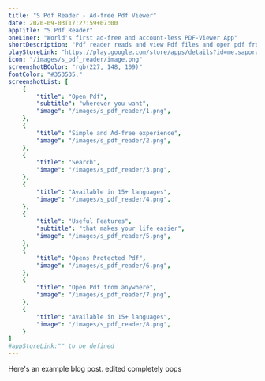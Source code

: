 ```yaml
---
title: "S Pdf Reader - Ad-free Pdf Viewer"
date: 2020-09-03T17:27:59+07:00
appTitle: "S Pdf Reader"
oneLiner: "World's first ad-free and account-less PDF-Viewer App"
shortDescription: "Pdf reader reads and view Pdf files and open pdf from anywhere in your device."
playStoreLink: "https://play.google.com/store/apps/details?id=me.sapora.pdfreader.pdf.reader"
icon: "/images/s_pdf_reader/image.png"
screenshotBColor: "rgb(227, 148, 109)"
fontColor: "#353535;"
screenshotList: [
	{
		"title": "Open Pdf",
		"subtitle": "wherever you want",
		"image": "/images/s_pdf_reader/1.png",
	},
	{
		"title": "Simple and Ad-free experience",
		"image": "/images/s_pdf_reader/2.png",
	},
	{
		"title": "Search",
		"image": "/images/s_pdf_reader/3.png",
	},
	{
		"title": "Available in 15+ languages",
		"image": "/images/s_pdf_reader/4.png",
	},
	{
		"title": "Useful Features",
		"subtitle": "that makes your life easier",
		"image": "/images/s_pdf_reader/5.png",
	},
	{
		"title": "Opens Protected Pdf",
		"image": "/images/s_pdf_reader/6.png",
	},
	{
		"title": "Open Pdf from anywhere",
		"image": "/images/s_pdf_reader/7.png",
	},
	{
		"title": "Available in 15+ languages",
		"image": "/images/s_pdf_reader/8.png",
	}
]
#appStoreLink:"" to be defined
---
```


Here's an example blog post. edited completely oops

